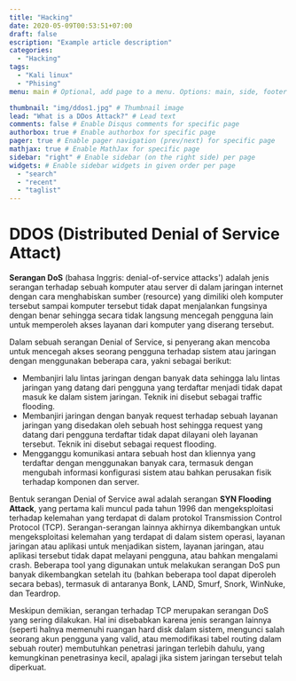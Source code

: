 ```yaml
---
title: "Hacking"
date: 2020-05-09T00:53:51+07:00
draft: false 
escription: "Example article description"
categories:
  - "Hacking"
tags:
  - "Kali linux"
  - "Phising" 
menu: main # Optional, add page to a menu. Options: main, side, footer

thumbnail: "img/ddos1.jpg" # Thumbnail image
lead: "What is a DDos Attack?" # Lead text
comments: false # Enable Disqus comments for specific page
authorbox: true # Enable authorbox for specific page
pager: true # Enable pager navigation (prev/next) for specific page
mathjax: true # Enable MathJax for specific page
sidebar: "right" # Enable sidebar (on the right side) per page
widgets: # Enable sidebar widgets in given order per page
  - "search"
  - "recent"
  - "taglist"
---
```

# DDOS (Distributed Denial of Service Attact)

**Serangan DoS** (bahasa Inggris: denial-of-service attacks') adalah jenis serangan terhadap sebuah komputer atau server di dalam jaringan internet dengan cara menghabiskan sumber (resource) yang dimiliki oleh komputer tersebut sampai komputer tersebut tidak dapat menjalankan fungsinya dengan benar sehingga secara tidak langsung mencegah pengguna lain untuk memperoleh akses layanan dari komputer yang diserang tersebut.

Dalam sebuah serangan Denial of Service, si penyerang akan mencoba untuk mencegah akses seorang pengguna terhadap sistem atau jaringan dengan menggunakan beberapa cara, yakni sebagai berikut:

* Membanjiri lalu lintas jaringan dengan banyak data sehingga lalu lintas jaringan yang datang dari pengguna yang terdaftar menjadi tidak dapat masuk ke dalam sistem jaringan. Teknik ini disebut sebagai traffic flooding.
* Membanjiri jaringan dengan banyak request terhadap sebuah layanan jaringan yang disedakan oleh sebuah host sehingga request yang datang dari pengguna terdaftar tidak dapat dilayani oleh layanan tersebut. Teknik ini disebut sebagai request flooding.
* Mengganggu komunikasi antara sebuah host dan kliennya yang terdaftar dengan menggunakan banyak cara, termasuk dengan mengubah informasi konfigurasi sistem atau bahkan perusakan fisik terhadap komponen dan server.

Bentuk serangan Denial of Service awal adalah serangan **SYN Flooding Attack**, yang pertama kali muncul pada tahun 1996 dan mengeksploitasi terhadap kelemahan yang terdapat di dalam protokol Transmission Control Protocol (TCP). Serangan-serangan lainnya akhirnya dikembangkan untuk mengeksploitasi kelemahan yang terdapat di dalam sistem operasi, layanan jaringan atau aplikasi untuk menjadikan sistem, layanan jaringan, atau aplikasi tersebut tidak dapat melayani pengguna, atau bahkan mengalami crash. Beberapa tool yang digunakan untuk melakukan serangan DoS pun banyak dikembangkan setelah itu (bahkan beberapa tool dapat diperoleh secara bebas), termasuk di antaranya Bonk, LAND, Smurf, Snork, WinNuke, dan Teardrop.

Meskipun demikian, serangan terhadap TCP merupakan serangan DoS yang sering dilakukan. Hal ini disebabkan karena jenis serangan lainnya (seperti halnya memenuhi ruangan hard disk dalam sistem, mengunci salah seorang akun pengguna yang valid, atau memodifikasi tabel routing dalam sebuah router) membutuhkan penetrasi jaringan terlebih dahulu, yang kemungkinan penetrasinya kecil, apalagi jika sistem jaringan tersebut telah diperkuat.
